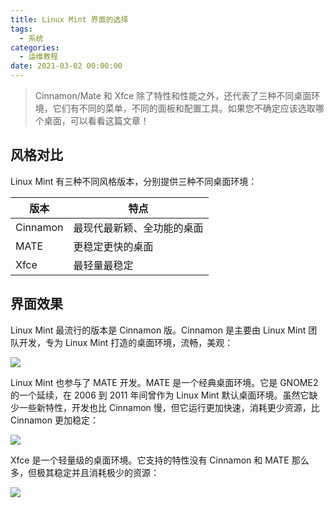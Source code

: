 ```yaml
---
title: Linux Mint 界面的选择
tags:
  - 系统
categories:
  - 运维教程
date: 2021-03-02 00:00:00
---
```


> Cinnamon/Mate 和 Xfce 除了特性和性能之外，还代表了三种不同桌面环境，它们有不同的菜单，不同的面板和配置工具。如果您不确定应该选取哪个桌面，可以看看这篇文章！

<!-- more -->

## 风格对比

Linux Mint 有三种不同风格版本，分别提供三种不同桌面环境：

| 版本 | 特点 |
| - | - |
| Cinnamon | 最现代最新颖、全功能的桌面 |
| MATE | 更稳定更快的桌面 |
| Xfce | 最轻量最稳定 |

## 界面效果

Linux Mint 最流行的版本是 Cinnamon 版。Cinnamon 是主要由 Linux Mint 团队开发，专为 Linux Mint 打造的桌面环境，流畅，美观：

![](https://cdn.dusays.com/2021/02/317-1.jpg)

Linux Mint 也参与了 MATE 开发。MATE 是一个经典桌面环境。它是 GNOME2 的一个延续，在 2006 到 2011 年间曾作为 Linux Mint 默认桌面环境。虽然它缺少一些新特性，开发也比 Cinnamon 慢，但它运行更加快速，消耗更少资源，比 Cinnamon 更加稳定：

![](https://cdn.dusays.com/2021/02/317-2.jpg)

Xfce 是一个轻量级的桌面环境。它支持的特性没有 Cinnamon 和 MATE 那么多，但极其稳定并且消耗极少的资源：

![](https://cdn.dusays.com/2021/02/317-2.jpg)